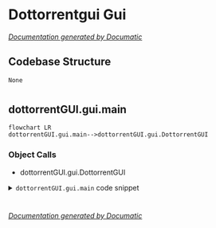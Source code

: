 # Dottorrentgui Gui

[_Documentation generated by Documatic_](https://www.documatic.com)

<!---Documatic-section-Codebase Structure-start--->
## Codebase Structure

<!---Documatic-block-system_architecture-start--->
```mermaid
None
```
<!---Documatic-block-system_architecture-end--->

# #
<!---Documatic-section-Codebase Structure-end--->

<!---Documatic-section-dottorrentGUI.gui.main-start--->
## dottorrentGUI.gui.main

<!---Documatic-section-main-start--->
```mermaid
flowchart LR
dottorrentGUI.gui.main-->dottorrentGUI.gui.DottorrentGUI
```

### Object Calls

* dottorrentGUI.gui.DottorrentGUI

<!---Documatic-block-dottorrentGUI.gui.main-start--->
<details>
	<summary><code>dottorrentGUI.gui.main</code> code snippet</summary>

```python
def main():
    app = QtWidgets.QApplication(sys.argv)
    MainWindow = QtWidgets.QMainWindow()
    ui = DottorrentGUI()
    ui.setupUi(MainWindow)
    MainWindow.setWindowTitle(PROGRAM_NAME_VERSION)
    ui.loadSettings()
    ui.clipboard = app.clipboard
    app.aboutToQuit.connect(lambda : ui.saveSettings())
    MainWindow.show()
    sys.exit(app.exec_())
```
</details>
<!---Documatic-block-dottorrentGUI.gui.main-end--->
<!---Documatic-section-main-end--->

# #
<!---Documatic-section-dottorrentGUI.gui.main-end--->

[_Documentation generated by Documatic_](https://www.documatic.com)